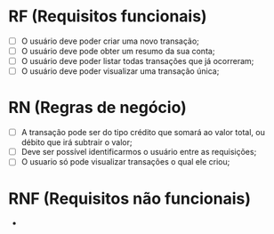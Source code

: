 # RF (Requisitos funcionais)

- [ ] O usuário deve poder criar uma novo transação;
- [ ] O usuário deve pode obter um resumo da sua conta;
- [ ] O usuário deve poder listar todas transações que já ocorreram;
- [ ] O usuário deve poder visualizar uma transação única;

# RN (Regras de negócio)

- [ ] A transação pode ser do tipo crédito que somará ao valor total, ou débito que irá subtrair o valor;
- [ ] Deve ser possível identificarmos o usuário entre as requisições;
- [ ] O usuario só pode visualizar transações o qual ele criou;

# RNF (Requisitos não funcionais)

- 